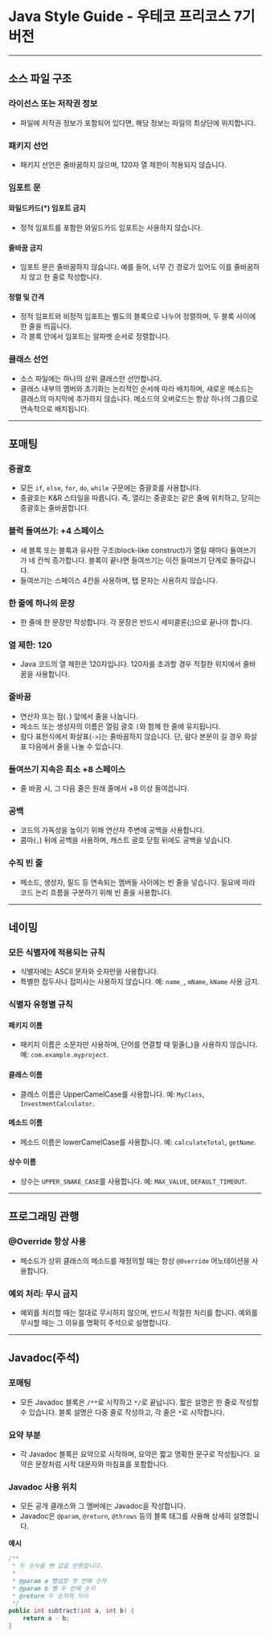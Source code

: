 # Java Style Guide - 우테코 프리코스 7기 버전

---

## 소스 파일 구조

### 라이선스 또는 저작권 정보

* 파일에 저작권 정보가 포함되어 있다면, 해당 정보는 파일의 최상단에 위치합니다.

### 패키지 선언

* 패키지 선언은 줄바꿈하지 않으며, 120자 열 제한이 적용되지 않습니다.

### 임포트 문

#### 와일드카드(*) 임포트 금지

* 정적 임포트를 포함한 와일드카드 임포트는 사용하지 않습니다.

#### 줄바꿈 금지

* 임포트 문은 줄바꿈하지 않습니다. 예를 들어, 너무 긴 경로가 있어도 이를 줄바꿈하지 않고 한 줄로 작성합니다.

#### 정렬 및 간격

* 정적 임포트와 비정적 임포트는 별도의 블록으로 나누어 정렬하며, 두 블록 사이에 한 줄을 띄웁니다.
* 각 블록 안에서 임포트는 알파벳 순서로 정렬합니다.

### 클래스 선언

* 소스 파일에는 하나의 상위 클래스만 선언합니다.
* 클래스 내부의 멤버와 초기화는 논리적인 순서에 따라 배치하며, 새로운 메소드는 클래스의 마지막에 추가하지 않습니다. 메소드의 오버로드는 항상 하나의 그룹으로 연속적으로 배치됩니다.

---

## 포매팅

### 중괄호

* 모든 `if`, `else`, `for`, `do`, `while` 구문에는 중괄호를 사용합니다.
* 중괄호는 K&R 스타일을 따릅니다. 즉, 열리는 중괄호는 같은 줄에 위치하고, 닫히는 중괄호는 줄바꿈합니다.

### 블럭 들여쓰기: +4 스페이스

* 새 블록 또는 블록과 유사한 구조(block-like construct)가 열릴 때마다 들여쓰기가 네 칸씩 증가합니다. 블록이 끝나면 들여쓰기는 이전 들여쓰기 단계로 돌아갑니다.
* 들여쓰기는 스페이스 4칸을 사용하며, 탭 문자는 사용하지 않습니다.

### 한 줄에 하나의 문장

* 한 줄에 한 문장만 작성합니다. 각 문장은 반드시 세미콜론(;)으로 끝나야 합니다.

### 열 제한: 120

* Java 코드의 열 제한은 120자입니다. 120자를 초과할 경우 적절한 위치에서 줄바꿈을 사용합니다.

### 줄바꿈

* 연산자 또는 점(`.`) 앞에서 줄을 나눕니다.
* 메소드 또는 생성자의 이름은 열림 괄호 `(`와 함께 한 줄에 유지됩니다.
* 람다 표현식에서 화살표(`->`)는 줄바꿈하지 않습니다. 단, 람다 본문이 길 경우 화살표 다음에서 줄을 나눌 수 있습니다.

### 들여쓰기 지속은 최소 +8 스페이스

* 줄 바꿈 시, 그 다음 줄은 원래 줄에서 +8 이상 들여씁니다.

### 공백

* 코드의 가독성을 높이기 위해 연산자 주변에 공백을 사용합니다.
* 콤마(`,`) 뒤에 공백을 사용하며, 캐스트 괄호 닫힘 뒤에도 공백을 넣습니다.

### 수직 빈 줄

* 메소드, 생성자, 필드 등 연속되는 멤버들 사이에는 빈 줄을 넣습니다. 필요에 따라 코드 논리 흐름을 구분하기 위해 빈 줄을 사용합니다.

---

## 네이밍

### 모든 식별자에 적용되는 규칙

* 식별자에는 ASCII 문자와 숫자만을 사용합니다.
* 특별한 접두사나 접미사는 사용하지 않습니다. 예: `name_`, `mName`, `kName` 사용 금지.

### 식별자 유형별 규칙

#### 패키지 이름

* 패키지 이름은 소문자만 사용하며, 단어를 연결할 때 밑줄(_)을 사용하지 않습니다. 예: `com.example.myproject`.

#### 클래스 이름

* 클래스 이름은 UpperCamelCase를 사용합니다. 예: `MyClass`, `InvestmentCalculator`.

#### 메소드 이름

* 메소드 이름은 lowerCamelCase를 사용합니다. 예: `calculateTotal`, `getName`.

#### 상수 이름

* 상수는 `UPPER_SNAKE_CASE`를 사용합니다. 예: `MAX_VALUE`, `DEFAULT_TIMEOUT`.

---

## 프로그래밍 관행

### @Override 항상 사용

* 메소드가 상위 클래스의 메소드를 재정의할 때는 항상 `@Override` 어노테이션을 사용합니다.

### 예외 처리: 무시 금지

* 예외를 처리할 때는 절대로 무시하지 않으며, 반드시 적절한 처리를 합니다. 예외를 무시할 때는 그 이유를 명확히 주석으로 설명합니다.

---

## Javadoc(주석)

### 포매팅

* 모든 Javadoc 블록은 `/**`로 시작하고 `*/`로 끝납니다. 짧은 설명은 한 줄로 작성할 수 있습니다. 블록 설명은 다중 줄로 작성하고, 각 줄은 `*`로 시작합니다.

### 요약 부분

* 각 Javadoc 블록은 요약으로 시작하며, 요약은 짧고 명확한 문구로 작성됩니다. 요약은 문장처럼 시작 대문자와 마침표를 포함합니다.

### Javadoc 사용 위치

* 모든 공개 클래스와 그 멤버에는 Javadoc을 작성합니다.
* Javadoc은 `@param`, `@return`, `@throws` 등의 블록 태그를 사용해 상세히 설명합니다.

**예시**

```java
/**
 * 두 숫자를 뺀 값을 반환합니다.
 *
 * @param a 뺄셈할 첫 번째 숫자
 * @param b 뺄 두 번째 숫자
 * @return 두 숫자의 차이
 */
public int subtract(int a, int b) {
    return a - b;
}
```
